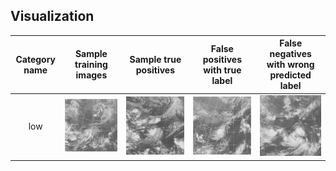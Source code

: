 ## Visualization
| Category name | Sample training images | Sample true positives | False positives with true label | False negatives with wrong predicted label |
| :-----------: | :--------------------: | :-------------------: | :-----------------------------: | :----------------------------------------: |
| low | ![](thumbnails\low_train_Satellite_IR1_LCC.199605201400.jpg) | ![](thumbnails\low_TP_Satellite_IR1_LCC.200906201230.jpg) | ![](thumbnails\low_FP_Satellite_IR1_LCC.199910062225.jpg) | ![](thumbnails\low_FN_Satellite_IR1_LCC.200708062000.jpg) |
